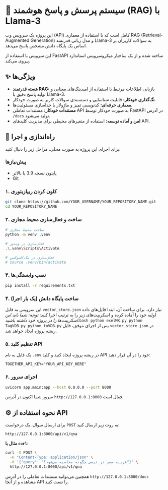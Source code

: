 # 🧠 سیستم پرسش و پاسخ هوشمند (RAG) با Llama-3

این پروژه یک سرویس وب (API) کامل است که با استفاده از معماری RAG (Retrieval-Augmented Generation) و مدل زبانی قدرتمند Llama-3 به سوالات کاربران بر اساس یک پایگاه دانش مشخص پاسخ می‌دهد.

این سرویس با استفاده از FastAPI ساخته شده و از یک ساختار میکروسرویس استاندارد پیروی می‌کند.

## ✨ ویژگی‌ها

- **هسته قدرتمند RAG:** بازیابی اطلاعات مرتبط با استفاده از امبدینگ‌های معنایی و تولید پاسخ دقیق با Llama-3.
- **تگ‌گذاری خودکار:** قابلیت شناسایی و دسته‌بندی سوالات کاربر به صورت خودکار.
- **معماری حرفه‌ای:** کدنویسی تمیز و ماژولار با جداسازی مسئولیت‌ها.
- **مستندات خودکار:** مستندات تعاملی API به صورت خودکار توسط FastAPI در آدرس `/docs` تولید می‌شود.
- **امن و آماده توسعه:** استفاده از متغیرهای محیطی برای مدیریت کلیدهای API.

## 🚀 راه‌اندازی و اجرا

برای اجرای این پروژه به صورت محلی، مراحل زیر را دنبال کنید.

### پیش‌نیازها

- پایتون نسخه 3.9 یا بالاتر
- Git

### ۱. کلون کردن ریپازیتوری

```bash
git clone https://github.com/YOUR_USERNAME/YOUR_REPOSITORY_NAME.git
cd YOUR_REPOSITORY_NAME
```

### ۲. ساخت و فعال‌سازی محیط مجازی

```bash
# ساخت محیط مجازی
python -m venv .venv

# فعال‌سازی در ویندوز
.\.venv\Scripts\Activate

# فعال‌سازی در مک/لینوکس
# source .venv/bin/activate
```

### ۳. نصب وابستگی‌ها

```bash
pip install -r requirements.txt
```

### ۴. ساخت پایگاه دانش (یک بار اجرا)
این سرویس به فایل `vector_store.json` نیاز دارد. برای ساخت آن، ابتدا فایل‌های داده اولیه خود را آماده کرده و اسکریپت‌های زیر را به ترتیب اجرا کنید:
_توجه: شما باید این اسکریپت‌ها را در پروژه خود داشته باشید._```bash
python exelMK.py
python TagVDB.py
python toVDB.py```
پس از اجرای موفق، فایل `vector_store.json` در ریشه پروژه ایجاد خواهد شد.

### ۵. تنظیم کلید API
یک فایل به نام `.env` در ریشه پروژه ایجاد کنید و کلید API خود را در آن قرار دهید:
```
TOGETHER_API_KEY="YOUR_API_KEY_HERE"
```

### ۶. اجرای سرور

```bash
uvicorn app.main:app --host 0.0.0.0 --port 8000
```
سرور شما اکنون در آدرس `http://127.0.0.1:8000` فعال است.

## ⚙️ نحوه استفاده از API

برای ارسال سوال، یک درخواست `POST` به روت زیر ارسال کنید:

`http://127.0.0.1:8000/api/v1/qna`

**مثال با `curl`:**

```bash
curl -X POST \
  -H "Content-Type: application/json" \
  -d '{"query": "هزینه سفر در تپسی چگونه محاسبه می‌شود؟"}' \
  http://127.0.0.1:8000/api/v1/qna
```

همچنین می‌توانید مستندات تعاملی را در آدرس `http://127.0.0.1:8000/docs` مشاهده و از آنجا API را تست کنید.